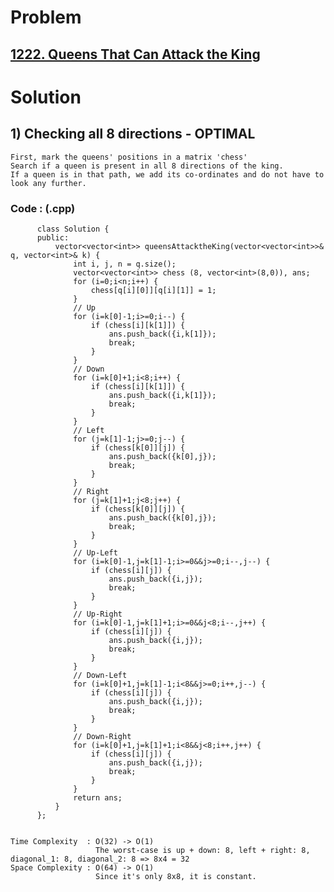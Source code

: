 # Problem

## [1222. Queens That Can Attack the King](https://leetcode.com/problems/queens-that-can-attack-the-king/)


# Solution 

## 1) Checking all 8 directions - OPTIMAL
       
    First, mark the queens' positions in a matrix 'chess'
    Search if a queen is present in all 8 directions of the king.
    If a queen is in that path, we add its co-ordinates and do not have to look any further.
    

   ### Code : (.cpp)
    
          class Solution {
          public:
              vector<vector<int>> queensAttacktheKing(vector<vector<int>>& q, vector<int>& k) {
                  int i, j, n = q.size();
                  vector<vector<int>> chess (8, vector<int>(8,0)), ans;
                  for (i=0;i<n;i++) {
                      chess[q[i][0]][q[i][1]] = 1;
                  }
                  // Up
                  for (i=k[0]-1;i>=0;i--) {
                      if (chess[i][k[1]]) {
                          ans.push_back({i,k[1]});
                          break;
                      }
                  }
                  // Down
                  for (i=k[0]+1;i<8;i++) {
                      if (chess[i][k[1]]) {
                          ans.push_back({i,k[1]});
                          break;
                      }
                  }
                  // Left
                  for (j=k[1]-1;j>=0;j--) {
                      if (chess[k[0]][j]) {
                          ans.push_back({k[0],j});
                          break;
                      }
                  }
                  // Right
                  for (j=k[1]+1;j<8;j++) {
                      if (chess[k[0]][j]) {
                          ans.push_back({k[0],j});
                          break;
                      }
                  }
                  // Up-Left
                  for (i=k[0]-1,j=k[1]-1;i>=0&&j>=0;i--,j--) {
                      if (chess[i][j]) {
                          ans.push_back({i,j});
                          break;
                      }
                  }
                  // Up-Right
                  for (i=k[0]-1,j=k[1]+1;i>=0&&j<8;i--,j++) {
                      if (chess[i][j]) {
                          ans.push_back({i,j});
                          break;
                      }
                  }
                  // Down-Left
                  for (i=k[0]+1,j=k[1]-1;i<8&&j>=0;i++,j--) {
                      if (chess[i][j]) {
                          ans.push_back({i,j});
                          break;
                      }
                  }
                  // Down-Right
                  for (i=k[0]+1,j=k[1]+1;i<8&&j<8;i++,j++) {
                      if (chess[i][j]) {
                          ans.push_back({i,j});
                          break;
                      }
                  }
                  return ans;
              }
          };
    
    
    Time Complexity  : O(32) -> O(1) 
                       The worst-case is up + down: 8, left + right: 8, diagonal_1: 8, diagonal_2: 8 => 8x4 = 32
    Space Complexity : O(64) -> O(1)
                       Since it's only 8x8, it is constant. 
                

